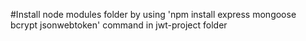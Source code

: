 #Install node modules folder by using 
'npm install express mongoose bcrypt jsonwebtoken' command in jwt-project folder

